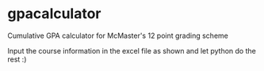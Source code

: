 # gpacalculator
Cumulative GPA calculator for McMaster's 12 point grading scheme

Input the course information in the excel file as shown and let python do the rest :)
